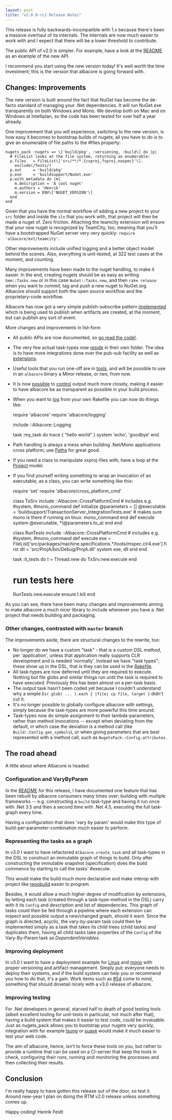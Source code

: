 ```yaml
---
layout: post
title: "v2.0.0-rc1 Release Notes"
---
```


This release is fully backwards-incompatible with 1.x because there's been a
massive overhaul of its internals. The internals are now much easier to work
with and I expect that there will be a lower threshold to contribute.

The public API of v2.0 is simpler. For example, have a look at the
[README](https://github.com/Albacore/albacore/blob/v2.0.0.rc.1/README.md) as an
example of the new API.

I recommend you start using the new version today! It's well worth the time
investment; this is the version that albacore is going forward with.

## Changes: Improvements

The new version is built around the fact that NuGet has become the de-facto
standard of managing your .Net dependencies. It will run NuGet.exe transparently
on both Windows and Mono. We develop both on Mac and on Windows at Intelliplan,
so the code has been tested for over half a year already.

One improvement that you will experience, switching to the new version, is how
easy it becomes to bootstrap builds of nugets; all you have to do is to give an
enumerable of file paths to the #files property:

    nugets_pack :nugets => \['build/pkg', :versioning, :build\] do |p|
      # FileList looks at the file system, returning an enumerable:
      p.files   = FileList\['src/**/*.{csproj,fsproj,nuspec}'\].
        exclude(/Tests/)
      p.out     = 'build/pkg'
      p.exe     = 'buildsupport/NuGet.exe'
      p.with_metadata do |m|
        m.description = 'A cool nuget'
        m.authors = 'Henrik'
        m.version = ENV\['NUGET_VERSION'\]
      end
    end

Given that you have the normal workflow of adding a new project to your `src`
folder and inside the `sln` that you work with, that project will then be made a
nuget of. Zero friction. Attaching the teamcity extension will ensure that your
new nuget is recognized by TeamCity, too, meaning that you'll have a
bootstrapped NuGet server very very quickly: 
`require 'albacore/ext/teamcity'`.

Other improvements include unified logging and a better object model behind the
scenes. Also, everything is unit-tested, at 322 test cases at the moment, and
counting.

Many improvements have been made to the nuget handling, to make it easier. In
the end, creating nugets should be as easy as writing `Gem::Tasks.new` or in
this case `NuGet::Tasks.new`, and then `rake release` when you want to commit,
tag and push a new nuget to NuGet.org. Albacore should support both the open
source workflow and the proprietary-code workflow.

Albacore has now got a very simple publish-subscribe pattern
[implemented](https://github.com/Albacore/albacore/blob/v2.0.0.rc.1/lib/albacore/albacore_module.rb#L43)
which is being used to publish when artifacts are created, at the moment, but
can publish any sort of event.

More changes and improvements in list-form

 - All public APIs are now documented, so 
   [go read the code!](https://github.com/Albacore/albacore/tree/v2.0.0.rc.1/lib/albacore).
 - The very few actual task-types now
   [reside](https://github.com/Albacore/albacore/tree/v2.0.0.rc.1/lib/albacore/task_types)
   in their own folder. The idea is to have more integrations done over the
   pub-sub facility as well as
   [extensions](https://github.com/Albacore/albacore/tree/v2.0.0.rc.1/lib/albacore/ext).
 - Useful tools that you run one-off are in
   [tools](https://github.com/Albacore/albacore/tree/v2.0.0.rc.1/lib/albacore/tools),
   and will be possible to use in an `albacore` binary a Minor release, or two,
   from now.
 - It is now
   [possible](https://github.com/Albacore/albacore/blob/v2.0.0.rc.1/lib/albacore/application.rb#L16)
   to
   [control](https://github.com/Albacore/albacore/blob/v2.0.0.rc.1/lib/albacore/albacore_module.rb#L17)
   output much more closely, making it easier to have albacore be as transparent
   as possible in your build process.
 - When you want to
   [log](https://github.com/Albacore/albacore/blob/v2.0.0.rc.1/lib/albacore/logging.rb)
   from your own Rakefile you can now do things like:

    require 'albacore'
    require 'albacore/logging'

    include ::Albacore::Logging

    task :my_task do
      trace { "hello world" }
      system 'echo', 'goodbye'
    end

 - Path handling is always a mess when building .Net/Mono applications cross
    platform; use
   [Paths](https://github.com/Albacore/albacore/blob/v2.0.0.rc.1/lib/albacore/paths.rb)
   for great good.
 - If you need a class to manipulate xxproj-files with, have a loop at the
   [Project](https://github.com/Albacore/albacore/blob/v2.0.0.rc.1/lib/albacore/project.rb)
   model.
 - If you find yourself writing something to wrap an invocation of an
   executable, as a class, you can write something like this:

    require 'set'
    require 'albacore/cross_platform_cmd'

    class TxSrv
      include ::Albacore::CrossPlatformCmd # includes e.g. #system, #mono_command
      def initialize
        @parameters = \[\]
        @executable = 'buildsupport/TransactionServer_IntegrationTests.exe'
        # makes sure mono is there if running on linux:
        mono_command
      end
      def execute
        system @executable, \*(@parameters.to_a)
      end
    end

    class RunTests
      include ::Albacore::CrossPlatformCmd # includes e.g. #system, #mono_command
      def execute
        exe = FileList\['src/packages/machine.specifications.\*/tools/mspec.clr4.exe'\].first
        dll = 'src/ProjA/bin/Debug/ProjA.dll'
        system exe, dll
      end
    end

    task :it_tests do
      t = Thread.new do
        TxSrv.new.execute
      end
      # run tests here
      RunTests.new.execute
    ensure
      t.kill
    end

As you can see, there have been many changes and improvements aiming to make
albacore a much nicer library to include whenever you have a .Net project that
needs building and packaging.

### Other changes, contrasted with `master` branch

The improvements aside, there are structural changes to the rewrite, too:

 - No longer do we have a custom "task" - that is a custom DSL method, per
   'application', unless that application really supports CLR development and is
   needed 'normally'. Instead we have "task types"; these show up in the DSL,
   that is they can be used in the
   [Rakefile](https://github.com/Albacore/albacore/blob/v2.0.0.rc.1/lib/albacore/dsl.rb).
 - All task-types are now deferred until they are required to execute. Nothing
   but file globs and similar things run until the task is required to have
   executed. Previously this has been almost on a per-task basis.
 - The output task hasn't been coded yet because I couldn't understand why a
   simple `Dir.glob( ... ).each { |file| cp file, target }` didn't cut it.
 - It's no longer possible to globally configure albacore with settings, simply
   because the task-types are more powerful this time around.
 - Task-types now do simple assignment to their lambda-parameters, rather than
   method invocations -- except when deviating from the default, in which case
   the deviation is a method call (like `Build::Config.gen_symbols`), or when
   giving parameters that are best represented with a method call, such as
   `NugetsPack::Config.attributes`.

## The road ahead

A little about where Albacore is headed.

### Configuration and VaryByParam

In the [README](https://github.com/Albacore/albacore/tree/v2.0.0.rc.1#ideas) for
this release, I have documented one feature that has been rebuilt by albacore
consumers many times over; building with multiple frameworks -- e.g.
constructing a `build` task-type and having it run once with .Net 3.5 and then a
second time with .Net 4.5, executing the full task-graph every time.

Having a configuration that does 'vary by param' would make this type of
build-per-parameter-combination much easier to perform.

### Representing the tasks as a graph

In v3.0 I want to have refactored `Albacore.create_task` and all task-types in
the DSL to construct an immutable graph of things to build. Only after
constructing the immutable snapshot (specification) does the build commence by
starting to call the tasks' #execute.

This would make the build much more declarative and make interop with project
like [repobuild](https://github.com/chrisvana/repobuild) easier to program.

Besides, it would allow a much higher degree of modification by extensions, by
letting each task (created through a task-type-method in the DSL) carry with it
its `Config` and description and list of dependencies. This graph of tasks could
then be fed through a pipeline where each extension can inspect and possible
output a new/changed graph, should it want. Since the graph is directed,
acyclic, the vary-by-param task could then be implemented simply as a task that
takes its child trees (child tasks) and duplicates them, having all child tasks
take properties of the `Config` of the Vary-By-Param task as
*DependentVariables*.

### Improving deployment

In v3.0 I want to have a deployment example for
[Linux](http://linux.die.net/man/8/yum) and
[mono](http://fsharp.org/use/linux/) with proper versioning and artifact
management. Simply put; everyone needs to deploy their systems, and if the build
system can help you or recommend you how to do that, it's a gain. Work items
such as [#54](https://github.com/jordansissel/fpm/issues/54) come to mind,
something that should dovetail nicely with a v3.0 release of albacore.

### Improving testing

For .Net developers in general, starved half to death of good testing tools
(albeit excellent tooling for unit-tests in particular, not much after that),
having a build system that makes it easier to test code, could be invaluable.
Just as nugets_pack allows you to bootstrap your nugets very quickly,
integration with for example
[tsung](http://tsung.erlang-projects.org/user_manual/index.html) or
[suave](http://suave.io/) would make it much easier to test your web code.

The aim of albacore, hence, isn't to force these tools on you, but rather to
provide a runtime that can be used on a CI-server that keep the tools in check,
configuring their runs, running and monitoring the processes and then collecting
their results.

## Conclusion

I'm really happy to have gotten this release out of the door, so test it. Around
new-year I plan on doing the RTM v2.0 release unless something comes up.

Happy coding!
Henrik Feldt
